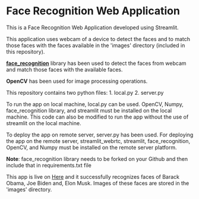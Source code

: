 # Face Recognition Web Application
This is a Face Recognition Web Application developed using Streamlit.

This application uses webcam of a device to detect the faces and to match those faces with the faces available in the 'images' directory (included in this repository).

**[face_recognition](https://github.com/ageitgey/face_recognition)** library has been used to detect the faces from webcam and match those faces with the available faces.

**OpenCV** has been used for image processing operations.

This repository contains two python files: 1. local.py 2. server.py

To run the app on local machine, local.py can be used. OpenCV, Numpy, face_recognition library, and streamlit must be installed on the local machine. This code can also be modified to run the app without the use of streamlit on the local machine.

To deploy the app on remote server, server.py has been used. For deploying the app on the remote server, streamlit_webrtc, streamlit, face_recognition, OpenCV, and Numpy must be installed on the remote server platform.

**Note**: face_recognition library needs to be forked on your Github and then include that in requirements.txt file

This app is live on [Here](https://shubhamkhobra-facerecognitionproject-server-vxzfrp.streamlit.app/) and it successfully recognizes faces of Barack Obama, Joe Biden and, Elon Musk. Images of these faces are stored in the 'images' directory.  